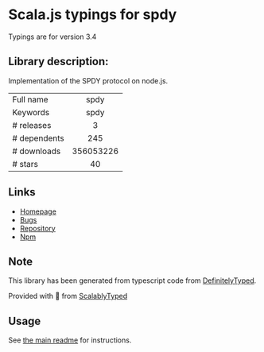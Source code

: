 
# Scala.js typings for spdy

Typings are for version 3.4

## Library description:
Implementation of the SPDY protocol on node.js.

|                    |                 |
| ------------------ | :-------------: |
| Full name          | spdy |
| Keywords           | spdy |
| # releases         | 3 |
| # dependents       | 245 |
| # downloads        | 356053226 |
| # stars            | 40 |

## Links
- [Homepage](https://github.com/indutny/node-spdy)
- [Bugs](https://github.com/spdy-http2/node-spdy/issues)
- [Repository](https://github.com/indutny/node-spdy)
- [Npm](https://www.npmjs.com/package/spdy)
    


## Note
This library has been generated from typescript code from [DefinitelyTyped](https://definitelytyped.org).

Provided with :purple_heart: from [ScalablyTyped](https://github.com/oyvindberg/ScalablyTyped)

## Usage
See [the main readme](../../readme.md) for instructions.


